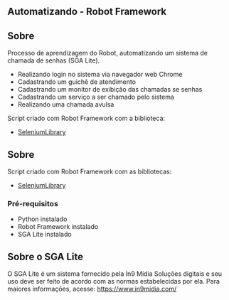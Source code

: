 
## Automatizando - Robot Framework

## Sobre
  Processo de aprendizagem do Robot, automatizando um sistema de chamada de senhas (SGA Lite).
  - Realizando login no sistema via navegador web Chrome
  - Cadastrando um guichê de atendimento
  - Cadastrando um monitor de exibição das chamadas se senhas
  - Cadastrando um serviço a ser chamado pelo sistema
  - Realizando uma chamada avulsa  

  Script criado com Robot Framework com a biblioteca:
  - [SeleniumLibrary](https://robotframework.org/SeleniumLibrary/SeleniumLibrary.html)

## Sobre
  Script criado com Robot Framework com as bibliotecas:
  - [SeleniumLibrary](https://robotframework.org/SeleniumLibrary/SeleniumLibrary.html)

 ### Pré-requisitos
  - Python instalado
  - Robot Framework instalado
  - SGA Lite instalado

## Sobre o SGA Lite
  O SGA Lite é um sistema fornecido pela In9 Mídia Soluções digitais e seu uso deve ser feito de acordo com as normas estabelecidas por ela.
  Para maiores informações, acesse: https://www.in9midia.com/
